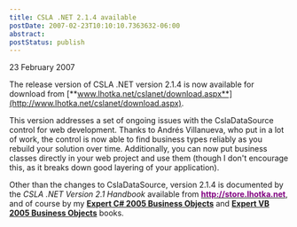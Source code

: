 ```yaml
---
title: CSLA .NET 2.1.4 available
postDate: 2007-02-23T10:10:10.7363632-06:00
abstract: 
postStatus: publish
---
```

23 February 2007

The release version of CSLA .NET version 2.1.4 is now available for download from [**www.lhotka.net/cslanet/download.aspx**](http://www.lhotka.net/cslanet/download.aspx).

This version addresses a set of ongoing issues with the CslaDataSource control for web development. Thanks to Andrés Villanueva, who put in a lot of work, the control is now able to find business types reliably as you rebuild your solution over time. Additionally, you can now put business classes directly in your web project and use them (though I don't encourage this, as it breaks down good layering of your application).

Other than the changes to CslaDataSource, version 2.1.4 is documented by the *CSLA .NET Version 2.1 Handbook* available from [**<font color="#800080">http://store.lhotka.net</font>**](http://store.lhotka.net/), and of course by my [**Expert C# 2005 Business Objects**](http://www.lhotka.net/cslanet) and [**Expert VB 2005 Business Objects**](http://www.lhotka.net/cslanet) books.
